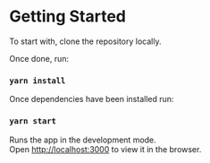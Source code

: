 # Getting Started 

To start with, clone the repository locally.

Once done, run:

### `yarn install`

Once dependencies have been installed run:

### `yarn start`

Runs the app in the development mode.\
Open [http://localhost:3000](http://localhost:3000) to view it in the browser.

